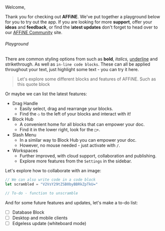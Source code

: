 Welcome,

Thank you for checking out **AFFiNE**. We've put together a playground below for you to try out the app. If you are looking for more **support**, offer your **ideas** and **feedback**, or find the l**atest updates** don't forget to head over to our [AFFiNE Community](https://community.affine.pro/home) site.

###### Playground

There are common styling options from such as **bold**, _italics,_ <u>underline</u> and strikethrough. As well as `in-line code blocks`. These can all be applied throughout your text, just highlight some text - you can try it here.

> Let's explore some different blocks and features of AFFiNE. Such as this quote block

Or maybe we can list the latest features:

*   Drag Handle
    *   Easily select, drag and rearrange your blocks.
    *   Find the `⬦` to the left of your blocks and interact with it!
*   Block Hub
    *   A convenient home for all blocks that can empower your doc.
    *   Find it in the lower right, look for the `□+`.
*   Slash Menu
    *   In a similar way to Block Hub you can empower your doc.
    *   However, no mouse needed - just activate with `/`.
*   Workspaces
    *   Further improved, with cloud support, collaboration and publishing.
    *   Explore more features from the `Settings` in the sidebar.

Let's explore how to collaborate with an image:

```JavaScript
// We can also write code in a code block
let scrambled = "V2VsY29tZSB0byBBRkZpTkU="

// To-do - function to unscramble
```

And for some future features and updates, let's make a to-do list:

*   [ ] Database Block
*   [ ] Desktop and mobile clients
*   [ ] Edgeless update (whiteboard mode)
